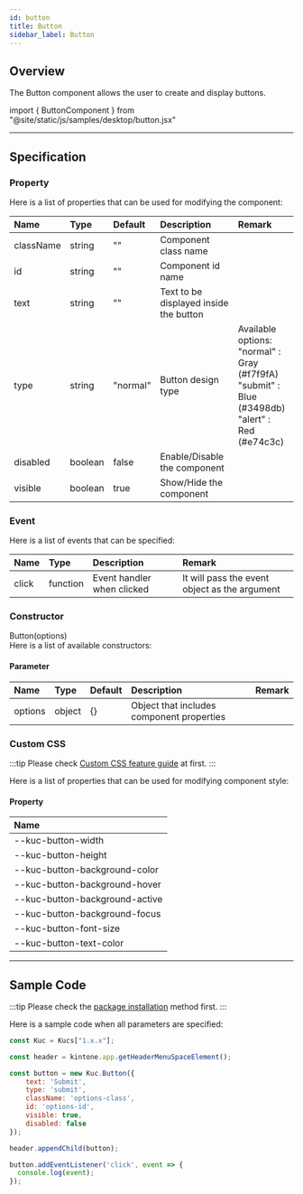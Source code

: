 ```yaml
---
id: button
title: Button
sidebar_label: Button
---
```


## Overview
The Button component allows the user to create and display buttons.

import { ButtonComponent } from "@site/static/js/samples/desktop/button.jsx"

<ButtonComponent />

---

## Specification

### Property

Here is a list of properties that can be used for modifying the component:

| Name | Type | Default | Description | Remark |
| :--- | :--- | :--- | :--- | :--- |
| className | string | ""  | Component class name |  |
| id | string | ""  | Component id name |  |
| text | string | ""  | Text to be displayed inside the button | |
| type | string | "normal"  | Button design type | Available options:<br/>"normal" : Gray (#f7f9fA)<br/>"submit" : Blue (#3498db)<br/>"alert" : Red (#e74c3c) |
| disabled | boolean | false | Enable/Disable the component | |
| visible | boolean | true | Show/Hide the component | |

### Event

Here is a list of events that can be specified:

| Name | Type | Description | Remark |
| :--- | :--- | :--- | :--- |
| click | function | Event handler when clicked | It will pass the event object as the argument |

### Constructor

Button(options)<br/>
Here is a list of available constructors:

#### Parameter

| Name | Type | Default | Description | Remark |
| :--- | :--- | :--- | :--- | :--- |
| options | object | \{\} | Object that includes component properties | |

### Custom CSS
:::tip
Please check [Custom CSS feature guide](../../getting-started/custom-css.md) at first.
:::

Here is a list of properties that can be used for modifying component style:
#### Property
| Name |
| :--- |
| --kuc-button-width |
| --kuc-button-height |
| --kuc-button-background-color |
| --kuc-button-background-hover |
| --kuc-button-background-active |
| --kuc-button-background-focus |
| --kuc-button-font-size |
| --kuc-button-text-color |

---

## Sample Code

:::tip
Please check the [package installation](../../getting-started/quick-start.md#installation) method first.
:::

Here is a sample code when all parameters are specified:

```javascript
const Kuc = Kucs["1.x.x"];

const header = kintone.app.getHeaderMenuSpaceElement();

const button = new Kuc.Button({
    text: 'Submit',
    type: 'submit',
    className: 'options-class',
    id: 'options-id',
    visible: true,
    disabled: false
});

header.appendChild(button);

button.addEventListener('click', event => {
  console.log(event);
});
```